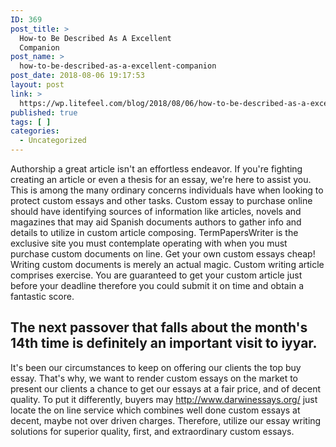 ```yaml
---
ID: 369
post_title: >
  How-to Be Described As A Excellent
  Companion
post_name: >
  how-to-be-described-as-a-excellent-companion
post_date: 2018-08-06 19:17:53
layout: post
link: >
  https://wp.litefeel.com/blog/2018/08/06/how-to-be-described-as-a-excellent-companion/
published: true
tags: [ ]
categories:
  - Uncategorized
---
```

<p>Authorship a great article isn't an effortless endeavor. If you're fighting creating an article or even a thesis for an essay, we're here to assist you. This is among the many ordinary concerns individuals have when looking to protect custom essays and other tasks. Custom essay to purchase online should have identifying sources of information like articles, novels and magazines that may aid Spanish documents authors to gather info and details to utilize in custom article composing. TermPapersWriter is the exclusive site you must contemplate operating with when you must purchase custom documents on line. Get your own custom essays cheap! Writing custom documents is merely an actual magic. Custom writing article comprises exercise. You are guaranteed to get your custom article just before your deadline therefore you could submit it on time and obtain a fantastic score.</p> <h2>The next passover that falls about the month's 14th time is definitely an important visit to iyyar.</h2><p>It's been our circumstances to keep on offering our clients the top buy essay. That's why, we want to render custom essays on the market to present our clients a chance to get our essays at a fair price, and of decent quality. To put it differently, buyers may <a href="http://darwinessays.org/">http://www.darwinessays.org/</a> just locate the on line service which combines well done custom essays at decent, maybe not over driven charges. Therefore, utilize our essay writing solutions for superior quality, first, and extraordinary custom essays.</p>